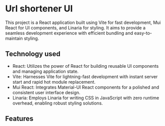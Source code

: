 # Url shortener UI

This project is a React application built using Vite for fast development, Mui React for UI components, and Linaria for styling. It aims to provide a seamless development experience with efficient bundling and easy-to-maintain styling.

## Technology used
* React: Utilizes the power of React for building reusable UI components and managing application state.
* Vite: Harnesses Vite for lightning-fast development with instant server start and rapid hot module replacement.
* Mui React: Integrates Material-UI React components for a polished and consistent user interface design.
* Linaria: Employs Linaria for writing CSS in JavaScript with zero runtime overhead, enabling robust styling solutions.

## Features